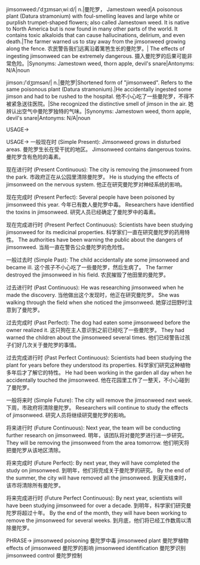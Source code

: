 jimsonweed:/ˈdʒɪmsənˌwiːd/| n.|曼陀罗， Jamestown weed|A poisonous plant (Datura stramonium) with foul-smelling leaves and large white or purplish trumpet-shaped flowers; also called Jamestown weed. It is native to North America but is now found in many other parts of the world.  It contains toxic alkaloids that can cause hallucinations, delirium, and even death.|The farmer warned us to stay away from the jimsonweed growing along the fence. 农民警告我们远离沿着篱笆生长的曼陀罗。| The effects of ingesting jimsonweed can be extremely dangerous.  摄入曼陀罗的后果可能非常危险。|Synonyms: Jamestown weed, thorn apple, devil's snare|Antonyms: N/A|noun

jimson:/ˈdʒɪmsən/| n.|曼陀罗|Shortened form of "jimsonweed".  Refers to the same poisonous plant (Datura stramonium).|He accidentally ingested some jimson and had to be rushed to the hospital. 他不小心吃了一些曼陀罗，不得不被紧急送往医院。|She recognized the distinctive smell of jimson in the air. 她辨认出空气中曼陀罗独特的气味。|Synonyms: Jamestown weed, thorn apple, devil's snare|Antonyms: N/A|noun


USAGE->

USAGE->
一般现在时 (Simple Present):
Jimsonweed grows in disturbed areas. 曼陀罗生长在受干扰的地区。
Jimsonweed contains dangerous toxins. 曼陀罗含有危险的毒素。

现在进行时 (Present Continuous):
The city is removing the jimsonweed from the park. 市政府正在从公园里清除曼陀罗。
He is studying the effects of jimsonweed on the nervous system. 他正在研究曼陀罗对神经系统的影响。


现在完成时 (Present Perfect):
Several people have been poisoned by jimsonweed this year. 今年已有数人曼陀罗中毒。
Researchers have identified the toxins in jimsonweed. 研究人员已经确定了曼陀罗中的毒素。

现在完成进行时 (Present Perfect Continuous):
Scientists have been studying jimsonweed for its medicinal properties. 科学家们一直在研究曼陀罗的药用特性。
The authorities have been warning the public about the dangers of jimsonweed. 当局一直在警告公众曼陀罗的危险性。

一般过去时 (Simple Past):
The child accidentally ate some jimsonweed and became ill.  这个孩子不小心吃了一些曼陀罗，然后生病了。
The farmer destroyed the jimsonweed in his field. 农民摧毁了他田里的曼陀罗。

过去进行时 (Past Continuous):
He was researching jimsonweed when he made the discovery. 当他做出这个发现时，他正在研究曼陀罗。
She was walking through the field when she noticed the jimsonweed. 她穿过田野时注意到了曼陀罗。

过去完成时 (Past Perfect):
The dog had eaten some jimsonweed before the owner realized it.  这只狗在主人意识到之前已经吃了一些曼陀罗。
They had warned the children about the jimsonweed several times.  他们已经警告过孩子们好几次关于曼陀罗的事情。

过去完成进行时 (Past Perfect Continuous):
Scientists had been studying the plant for years before they understood its properties.  科学家们研究这种植物多年后才了解它的特性。
He had been working in the garden all day when he accidentally touched the jimsonweed. 他在花园里工作了一整天，不小心碰到了曼陀罗。

一般将来时 (Simple Future):
The city will remove the jimsonweed next week.  下周，市政府将清除曼陀罗。
Researchers will continue to study the effects of jimsonweed. 研究人员将继续研究曼陀罗的影响。


将来进行时 (Future Continuous):
Next year, the team will be conducting further research on jimsonweed. 明年，该团队将对曼陀罗进行进一步研究。
They will be removing the jimsonweed from the area tomorrow. 他们明天将把曼陀罗从该地区清除。

将来完成时 (Future Perfect):
By next year, they will have completed the study on jimsonweed. 到明年，他们将完成关于曼陀罗的研究。
By the end of the summer, the city will have removed all the jimsonweed. 到夏天结束时，该市将清除所有曼陀罗。

将来完成进行时 (Future Perfect Continuous):
By next year, scientists will have been studying jimsonweed for over a decade. 到明年，科学家们研究曼陀罗将超过十年。
By the end of the month, they will have been working to remove the jimsonweed for several weeks. 到月底，他们将已经工作数周以清除曼陀罗。



PHRASE->
jimsonweed poisoning 曼陀罗中毒
jimsonweed plant 曼陀罗植物
effects of jimsonweed 曼陀罗的影响
jimsonweed identification 曼陀罗识别
jimsonweed control 曼陀罗控制
